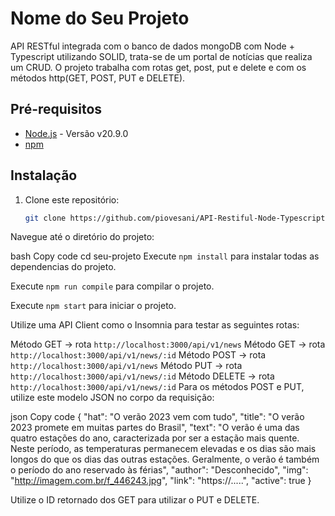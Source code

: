 # Nome do Seu Projeto

API RESTful integrada com o banco de dados mongoDB com Node + Typescript utilizando SOLID, trata-se de um portal de notícias que realiza um CRUD. O projeto trabalha com rotas get, post, put e delete e com os métodos http(GET, POST, PUT e DELETE).

## Pré-requisitos

- [Node.js](https://nodejs.org/) - Versão v20.9.0 
- [npm](https://www.npmjs.com/)

## Instalação

1. Clone este repositório:

   ```bash
   git clone https://github.com/piovesani/API-Restiful-Node-Typescript.git
Navegue até o diretório do projeto:

bash
Copy code
cd seu-projeto
Execute `npm install` para instalar todas as dependencias do projeto.

Execute `npm run compile` para compilar o projeto.

Execute `npm start` para iniciar o projeto.

Utilize uma API Client como o Insomnia para testar as seguintes rotas:

Método GET -> rota `http://localhost:3000/api/v1/news`
Método GET -> rota `http://localhost:3000/api/v1/news/:id`
Método POST -> rota `http://localhost:3000/api/v1/news`
Método PUT -> rota `http://localhost:3000/api/v1/news/:id`
Método DELETE -> rota `http://localhost:3000/api/v1/news/:id`
Para os métodos POST e PUT, utilize este modelo JSON no corpo da requisição:

json
Copy code
{
  "hat": "O verão 2023 vem com tudo",
  "title": "O verão 2023 promete em muitas partes do Brasil",
  "text": "O verão é uma das quatro estações do ano, caracterizada por ser a estação mais quente. Neste período, as temperaturas permanecem elevadas e os dias são mais longos do que os dias das outras estações. Geralmente, o verão é também o período do ano reservado às férias",
  "author": "Desconhecido",
  "img": "http://imagem.com.br/f_446243.jpg",
  "link": "https://.....",
  "active": true
}

Utilize o ID retornado dos GET para utilizar o PUT e DELETE.